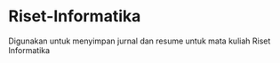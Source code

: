 # Riset-Informatika
Digunakan untuk menyimpan jurnal dan resume untuk mata kuliah Riset Informatika
